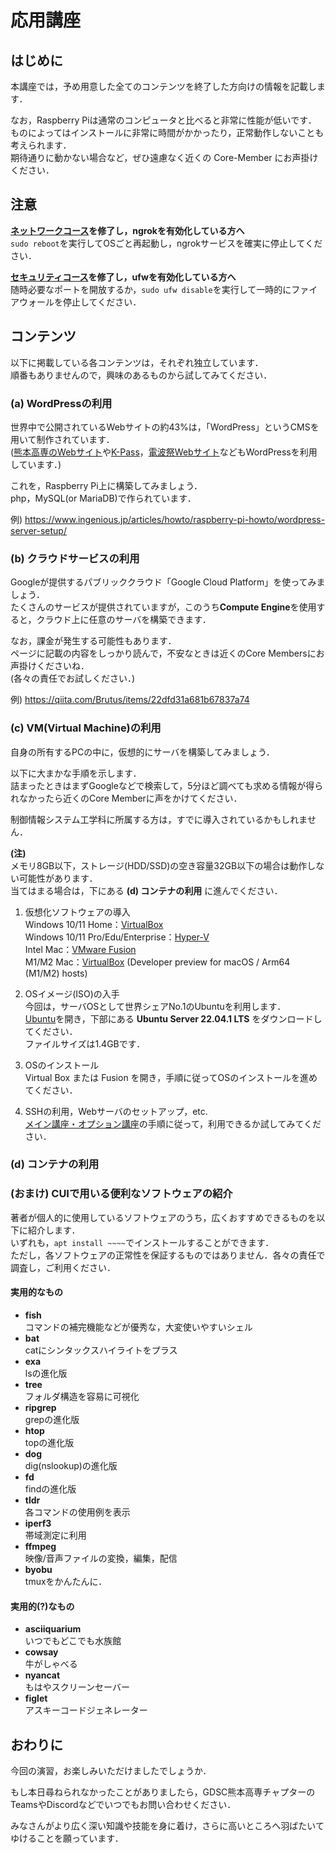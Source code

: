 # 応用講座

## はじめに

本講座では，予め用意した全てのコンテンツを終了した方向けの情報を記載します． 

なお，Raspberry Piは通常のコンピュータと比べると非常に性能が低いです．  
ものによってはインストールに非常に時間がかかったり，正常動作しないことも考えられます．  
期待通りに動かない場合など，ぜひ遠慮なく近くの Core-Member にお声掛けください．

## 注意

**[ネットワークコース](opt-network.md)を修了し，ngrokを有効化している方へ**  
`sudo reboot`を実行してOSごと再起動し，ngrokサービスを確実に停止してください．

**[セキュリティコース](opt-security.md)を修了し，ufwを有効化している方へ**  
随時必要なポートを開放するか，`sudo ufw disable`を実行して一時的にファイアウォールを停止してください．  

## コンテンツ
以下に掲載している各コンテンツは，それぞれ独立しています．  
順番もありませんので，興味のあるものから試してみてください．

### (a) WordPressの利用

世界中で公開されているWebサイトの約43%は，「WordPress」というCMSを用いて制作されています．  
([熊本高専のWebサイト](https://kumamoto-nct.ac.jp)や[K-Pass](https://k-pass.net)，[電波祭Webサイト](http://denpasai.com)などもWordPressを利用しています．)

これを，Raspberry Pi上に構築してみましょう．  
php，MySQL(or MariaDB)で作られています．

例) https://www.ingenious.jp/articles/howto/raspberry-pi-howto/wordpress-server-setup/

### (b) クラウドサービスの利用

Googleが提供するパブリッククラウド「Google Cloud Platform」を使ってみましょう．  
たくさんのサービスが提供されていますが，このうち**Compute Engine**を使用すると，クラウド上に任意のサーバを構築できます．

なお，課金が発生する可能性もあります．  
ページに記載の内容をしっかり読んで，不安なときは近くのCore Membersにお声掛けくださいね．  
(各々の責任でお試しください．)

例) https://qiita.com/Brutus/items/22dfd31a681b67837a74

### (c) VM(Virtual Machine)の利用

自身の所有するPCの中に，仮想的にサーバを構築してみましょう．  

以下に大まかな手順を示します．  
詰まったときはまずGoogleなどで検索して，5分ほど調べても求める情報が得られなかったら近くのCore Memberに声をかけてください．

制御情報システム工学科に所属する方は，すでに導入されているかもしれません．  

**(注)**  
メモリ8GB以下，ストレージ(HDD/SSD)の空き容量32GB以下の場合は動作しない可能性があります．  
当てはまる場合は，下にある **(d) コンテナの利用**  に進んでください．  

1. 仮想化ソフトウェアの導入  
Windows 10/11 Home：[VirtualBox](https://www.virtualbox.org/wiki/Downloads)  
Windows 10/11 Pro/Edu/Enterprise：[Hyper-V](https://4thsight.xyz/26358)  
Intel Mac：[VMware Fusion](https://aireblog.com/vmware-fusion-download-free-license/)  
M1/M2 Mac：[VirtualBox](https://www.virtualbox.org/wiki/Downloads) (Developer preview for macOS / Arm64 (M1/M2) hosts)

2. OSイメージ(ISO)の入手  
今回は，サーバOSとして世界シェアNo.1のUbuntuを利用します．  
[Ubuntu](https://jp.ubuntu.com/download#:~:text=22.10%20release%20notes-,Ubuntu%20Server,-%E3%82%B7%E3%83%B3%E3%83%97%E3%83%AB%E3%81%AA%E3%83%95%E3%82%A1%E3%82%A4%E3%83%AB)を開き，下部にある **Ubuntu Server 22.04.1 LTS** をダウンロードしてください．  
ファイルサイズは1.4GBです．

3. OSのインストール  
Virtual Box または Fusion を開き，手順に従ってOSのインストールを進めてください．  

4. SSHの利用，Webサーバのセットアップ，etc.  
[メイン講座・オプション講座](README.md)の手順に従って，利用できるか試してみてください．

### (d) コンテナの利用



### **(おまけ)** CUIで用いる便利なソフトウェアの紹介
著者が個人的に使用しているソフトウェアのうち，広くおすすめできるものを以下に紹介します．  
いずれも，`apt install ~~~~`でインストールすることができます．  
ただし，各ソフトウェアの正常性を保証するものではありません．各々の責任で調査し，ご利用ください．

#### 実用的なもの
- **fish**  
コマンドの補完機能などが優秀な，大変使いやすいシェル
- **bat**  
catにシンタックスハイライトをプラス
- **exa**  
lsの進化版
- **tree**  
フォルダ構造を容易に可視化
- **ripgrep**  
grepの進化版
- **htop**  
topの進化版
- **dog**  
dig(nslookup)の進化版
- **fd**  
findの進化版
- **tldr**  
各コマンドの使用例を表示
- **iperf3**  
帯域測定に利用
- **ffmpeg**  
映像/音声ファイルの変換，編集，配信
- **byobu**  
tmuxをかんたんに．

#### 実用的(?)なもの
- **asciiquarium**  
いつでもどこでも水族館
- **cowsay**  
牛がしゃべる
- **nyancat**  
もはやスクリーンセーバー
- **figlet**  
アスキーコードジェネレーター

## おわりに

今回の演習，お楽しみいただけましたでしょうか．  

もし本日尋ねられなかったことがありましたら，GDSC熊本高専チャプターのTeamsやDiscordなどでいつでもお問い合わせください．  

みなさんがより広く深い知識や技能を身に着け，さらに高いところへ羽ばたいてゆけることを願っています．